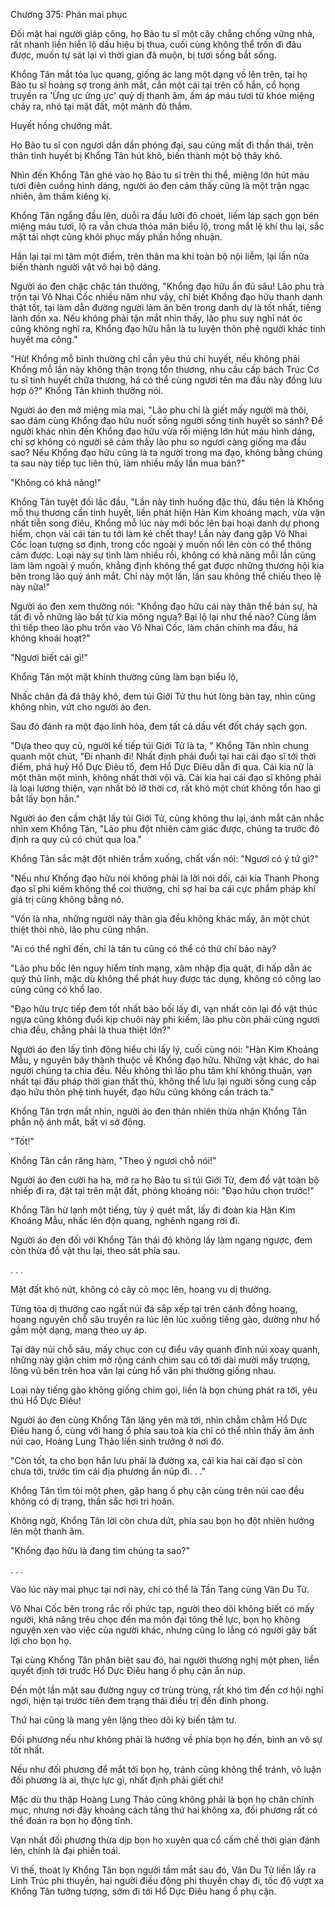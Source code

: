 




Chương 375: Phản mai phục


Đối mặt hai người giáp công, họ Bảo tu sĩ một cây chẳng chống vững nhà, rất nhanh liền hiển lộ dấu hiệu bị thua, cuối cùng không thể trốn đi đâu được, muốn tự sát lại vì thời gian đã muộn, bị tươi sống bắt sống.

Khổng Tân mắt tỏa lục quang, giống ác lang một dạng vồ lên trên, tại họ Bảo tu sĩ hoảng sợ trong ánh mắt, cắn một cái tại trên cổ hắn, cổ họng truyền ra 'Ừng ực ừng ực' quỷ dị thanh âm, ấm áp máu tươi từ khóe miệng chảy ra, nhỏ tại mặt đất, một mảnh đỏ thắm.

Huyết hồng chướng mắt.

Họ Bảo tu sĩ con ngươi dần dần phóng đại, sau cùng mất đi thần thái, trên thân tinh huyết bị Khổng Tân hút khô, biến thành một bộ thây khô.

Nhìn đến Khổng Tân ghé vào họ Bảo tu sĩ trên thi thể, miệng lớn hút máu tươi điên cuồng hình dáng, người áo đen cảm thấy cũng là một trận ngạc nhiên, âm thầm kiêng kị.

Khổng Tân ngẩng đầu lên, duỗi ra đầu lưỡi đỏ choét, liếm láp sạch gọn bên miệng máu tươi, lộ ra vẫn chưa thỏa mãn biểu lộ, trong mắt lệ khí thu lại, sắc mặt tái nhợt cũng khôi phục mấy phần hồng nhuận.

Hắn lại tại mi tâm một điểm, trên thân ma khí toàn bộ nội liễm, lại lần nữa biến thành người vật vô hại bộ dáng.

Người áo đen chậc chậc tán thưởng, "Khổng đạo hữu ẩn đủ sâu! Lão phu trà trộn tại Vô Nhai Cốc nhiều năm như vậy, chỉ biết Khổng đạo hữu thanh danh thật tốt, tại làm dẫn đường người làm ăn bên trong danh dự là tốt nhất, tiếng lành đồn xa. Nếu không phải tận mắt nhìn thấy, lão phu suy nghĩ nát óc cũng không nghĩ ra, Khổng đạo hữu hẳn là tu luyện thôn phệ người khác tinh huyết ma công."

"Hừ! Khổng mỗ bình thường chỉ cần yêu thú chi huyết, nếu không phải Khổng mỗ lần này không thận trọng tổn thương, nhu cầu cấp bách Trúc Cơ tu sĩ tinh huyết chữa thương, há có thể cùng ngươi tên ma đầu này đồng lưu hợp ô?" Khổng Tân khinh thường nói.

Người áo đen mở miệng mỉa mai, "Lão phu chỉ là giết mấy người mà thôi, sao dám cùng Khổng đạo hữu nuốt sống người sống tinh huyết so sánh? Để người khác nhìn đến Khổng đạo hữu vừa rồi miệng lớn hút máu hình dáng, chỉ sợ không có người sẽ cảm thấy lão phu so ngươi càng giống ma đầu sao? Nếu Khổng đạo hữu cũng là ta người trong ma đạo, không bằng chúng ta sau này tiếp tục liên thủ, làm nhiều mấy lần mua bán?"

"Không có khả năng!"

Khổng Tân tuyệt đối lắc đầu, "Lần này tình huống đặc thù, đầu tiên là Khổng mỗ thụ thương cần tinh huyết, liền phát hiện Hàn Kim khoáng mạch, vừa vặn nhất tiễn song điêu, Khổng mỗ lúc này mới bốc lên bại hoại danh dự phong hiểm, chọn vài cái tán tu tới làm kẻ chết thay! Lần này đang gặp Vô Nhai Cốc loạn tượng sơ định, trong cốc ngoài ý muốn nổi lên còn có thể thông cảm được. Loại này sự tình làm nhiều rồi, không có khả năng mỗi lần cũng làm làm ngoài ý muốn, khẳng định không thể gạt được những thương hội kia bên trong lão quỷ ánh mắt. Chỉ này một lần, lần sau không thể chiếu theo lệ này nữa!"

Người áo đen xem thường nói: "Khổng đạo hữu cái này thân thể bản sự, hà tất đi vỗ những lão bất tử kia mông ngựa? Bại lộ lại như thế nào? Cùng lắm thì tiếp theo lão phu trốn vào Vô Nhai Cốc, làm chân chính ma đầu, há không khoái hoạt?"

"Ngươi biết cái gì!"

Khổng Tân một mặt khinh thường cùng làm bạn biểu lộ,

Nhấc chân đá đá thây khô, đem túi Giới Tử thu hút lòng bàn tay, nhìn cũng không nhìn, vứt cho người áo đen.

Sau đó đánh ra một đạo linh hỏa, đem tất cả dấu vết đốt cháy sạch gọn.

"Dựa theo quy củ, người kế tiếp túi Giới Tử là ta, " Khổng Tân nhìn chung quanh một chút, "Đi nhanh đi! Nhất định phải đuổi tại hai cái đạo sĩ tới thời điểm, phá huỷ Hổ Dực Điêu tổ, đem Hổ Dực Điêu dẫn đi qua. Cái kia nữ là một thân một mình, không nhất thời vội vã. Cái kia hai cái đạo sĩ không phải là loại lương thiện, vạn nhất bỏ lỡ thời cơ, rất khó một chút không tổn hao gì bắt lấy bọn hắn."

Người áo đen cầm chặt lấy túi Giới Tử, cũng không thu lại, ánh mắt cân nhắc nhìn xem Khổng Tân, "Lão phu đột nhiên cảm giác được, chúng ta trước đó định ra quy củ có chút qua loa."

Khổng Tân sắc mặt đột nhiên trầm xuống, chất vấn nói: "Ngươi có ý tứ gì?"

"Nếu như Khổng đạo hữu nói không phải là lời nói dối, cái kia Thanh Phong đạo sĩ phi kiếm không thể coi thường, chỉ sợ hai ba cái cực phẩm pháp khí giá trị cũng không bằng nó.

"Vốn là nha, những người này thân gia đều không khác mấy, ăn một chút thiệt thòi nhỏ, lão phu cũng nhận.

"Ai có thể nghĩ đến, chỉ là tán tu cũng có thể có thứ chí bảo này?

"Lão phu bốc lên nguy hiểm tính mạng, xâm nhập địa quật, đi hấp dẫn ác quỷ thủ lĩnh, mặc dù không thể phát huy được tác dụng, không có công lao cũng cũng có khổ lao.

"Đạo hữu trực tiếp đem tốt nhất bảo bối lấy đi, vạn nhất còn lại đồ vật thúc ngựa cũng không đuổi kịp chuôi này phi kiếm, lão phu còn phải cùng ngươi chia đều, chẳng phải là thua thiệt lớn?"

Người áo đen lấy tình động hiểu chi lấy lý, cuối cùng nói: "Hàn Kim Khoáng Mẫu, y nguyên bảy thành thuộc về Khổng đạo hữu. Những vật khác, do hai người chúng ta chia đều. Nếu không thì lão phu tâm khí không thuận, vạn nhất tại đấu pháp thời gian thất thủ, không thể lưu lại người sống cung cấp đạo hữu thôn phệ tinh huyết, đạo hữu cũng không cần trách ta."

Khổng Tân trợn mắt nhìn, người áo đen thản nhiên thừa nhận Khổng Tân phẫn nộ ánh mắt, bất vi sở động.

"Tốt!"

Khổng Tân cắn răng hàm, "Theo ý ngươi chỗ nói!"

Người áo đen cười ha ha, mở ra họ Bảo tu sĩ túi Giới Tử, đem đồ vật toàn bộ nhiếp đi ra, đặt tại trên mặt đất, phóng khoáng nói: "Đạo hữu chọn trước!"

Khổng Tân hừ lạnh một tiếng, tùy ý quét mắt, lấy đi đoàn kia Hàn Kim Khoáng Mẫu, nhấc lên độn quang, nghênh ngang rời đi.

Người áo đen đối với Khổng Tân thái độ không lấy làm ngang ngược, đem còn thừa đồ vật thu lại, theo sát phía sau.

. . .

Mặt đất khô nứt, không có cây cỏ mọc lên, hoang vu dị thường.

Từng tòa dị thường cao ngất núi đá sắp xếp tại trên cánh đồng hoang, hoang nguyên chỗ sâu truyền ra lúc lên lúc xuống tiếng gào, dường như hổ gầm một dạng, mang theo uy áp.

Tại dãy núi chỗ sâu, mấy chục con cự điểu vây quanh đỉnh núi xoay quanh, những này giận chim mở rộng cánh chim sau có tới dài mười mấy trượng, lông vũ bên trên hoa văn lại cùng hổ văn phi thường giống nhau.

Loại này tiếng gào không giống chim gọi, liền là bọn chúng phát ra tới, yêu thú Hổ Dực Điêu!

Người áo đen cùng Khổng Tân lặng yên mà tới, nhìn chằm chằm Hổ Dực Điêu hang ổ, cùng với hang ổ phía sau toà kia chỉ có thể nhìn thấy âm ảnh núi cao, Hoàng Lung Thảo liền sinh trưởng ở nơi đó.

"Còn tốt, ta cho bọn hắn lưu phải là đường xa, cái kia hai cái đạo sĩ còn chưa tới, trước tìm cái địa phương ẩn núp đi. . ."

Khổng Tân tìm tòi một phen, gặp hang ổ phụ cận cùng trên núi cao đều không có dị trạng, thần sắc hơi trì hoãn.

Không ngờ, Khổng Tân lời còn chưa dứt, phía sau bọn họ đột nhiên hướng lên một thanh âm.

"Khổng đạo hữu là đang tìm chúng ta sao?"

. . .

Vào lúc này mai phục tại nơi này, chỉ có thể là Tần Tang cùng Vân Du Tử.

Vô Nhai Cốc bên trong rắc rối phức tạp, người theo dõi không biết có mấy người, khả năng trêu chọc đến ma môn đại tông thế lực, bọn họ không nguyện xen vào việc của người khác, nhưng cũng lo lắng có người gây bất lợi cho bọn họ.

Tại cùng Khổng Tân phân biệt sau đó, hai người thương nghị một phen, liền quyết định tới trước Hổ Dực Điêu hang ổ phụ cận ẩn núp.

Đến một lần mặt sau đường nguy cơ trùng trùng, rất khó tìm đến cơ hội nghỉ ngơi, hiện tại trước tiên đem trạng thái điều trị đến đỉnh phong.

Thứ hai cũng là mang yên lặng theo dõi kỳ biến tâm tư.

Đối phương nếu như không phải là hướng về phía bọn họ đến, bình an vô sự tốt nhất.

Nếu như đối phương để mắt tới bọn họ, tránh cũng không thể tránh, vô luận đối phương là ai, thực lực gì, nhất định phải giết chi!

Mặc dù thu thập Hoàng Lung Thảo cũng không phải là bọn họ chân chính mục, nhưng nơi đây khoảng cách tầng thứ hai không xa, đối phương rất có thể đoán ra bọn họ động tĩnh.

Vạn nhất đối phương thừa dịp bọn họ xuyên qua cổ cấm chế thời gian đánh lén, chính là đại phiền toái.

Vì thế, thoát ly Khổng Tân bọn người tầm mắt sau đó, Vân Du Tử liền lấy ra Linh Trúc phi thuyền, hai người điều động phi thuyền chạy đi, tốc độ vượt xa Khổng Tân tưởng tượng, sớm đi tới Hổ Dực Điêu hang ổ phụ cận.




